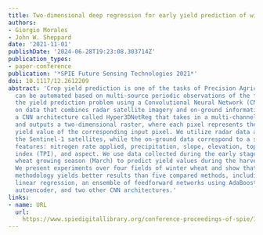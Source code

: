 ```yaml
---
title: Two-dimensional deep regression for early yield prediction of winter wheat
authors:
- Giorgio Morales
- John W. Sheppard
date: '2021-11-01'
publishDate: '2024-06-28T19:23:08.303714Z'
publication_types:
- paper-conference
publication: '*SPIE Future Sensing Technologies 2021*'
doi: 10.1117/12.2612209
abstract: 'Crop yield prediction is one of the tasks of Precision Agriculture that
  can be automated based on multi-source periodic observations of the fields. We tackle
  the yield prediction problem using a Convolutional Neural Network (CNN) trained
  on data that combines radar satellite imagery and on-ground information. We present
  a CNN architecture called Hyper3DNetReg that takes in a multi-channel input image
  and outputs a two-dimensional raster, where each pixel represents the predicted
  yield value of the corresponding input pixel. We utilize radar data acquired from
  the Sentinel-1 satellites, while the on-ground data correspond to a set of six raster
  features: nitrogen rate applied, precipitation, slope, elevation, topographic position
  index (TPI), and aspect. We use data collected during the early stage of the winter
  wheat growing season (March) to predict yield values during the harvest season (August).
  We present experiments over four fields of winter wheat and show that our proposed
  methodology yields better results than five compared methods, including multiple
  linear regression, an ensemble of feedforward networks using AdaBoost, a stacked
  autoencoder, and two other CNN architectures.'
links:
- name: URL
  url: 
    https://www.spiedigitallibrary.org/conference-proceedings-of-spie/11914/119140H/Two-dimensional-deep-regression-for-early-yield-prediction-of-winter/10.1117/12.2612209.full
---
```

